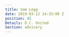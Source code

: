 ```yaml
---
title: Sam Legg
date: 2019-03-12 14:33:00 Z
position: 45
Details: D.C. United
Section: advisory
---
```


